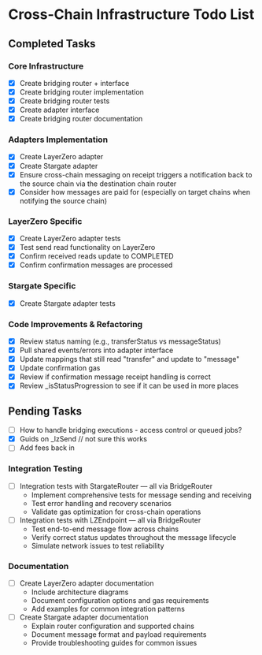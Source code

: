 # Cross-Chain Infrastructure Todo List

## Completed Tasks

### Core Infrastructure
- [x] Create bridging router + interface
- [x] Create bridging router implementation
- [x] Create bridging router tests
- [x] Create adapter interface
- [x] Create bridging router documentation

### Adapters Implementation
- [x] Create LayerZero adapter
- [x] Create Stargate adapter
- [x] Ensure cross-chain messaging on receipt triggers a notification back to the source chain via the destination chain router
- [x] Consider how messages are paid for (especially on target chains when notifying the source chain)

### LayerZero Specific
- [x] Create LayerZero adapter tests
- [x] Test send read functionality on LayerZero
- [x] Confirm received reads update to COMPLETED
- [x] Confirm confirmation messages are processed

### Stargate Specific
- [x] Create Stargate adapter tests

### Code Improvements & Refactoring
- [x] Review status naming (e.g., transferStatus vs messageStatus)
- [x] Pull shared events/errors into adapter interface
- [x] Update mappings that still read "transfer" and update to "message"
- [x] Update confirmation gas 
- [x] Review if confirmation message receipt handling is correct
- [x] Review _isStatusProgression to see if it can be used in more places

## Pending Tasks
- [ ] How to handle bridging executions - access control or queued jobs?
- [x] Guids on _lzSend // not sure this works
- [ ] Add fees back in

### Integration Testing
- [ ] Integration tests with StargateRouter — all via BridgeRouter
  * Implement comprehensive tests for message sending and receiving
  * Test error handling and recovery scenarios
  * Validate gas optimization for cross-chain operations
- [ ] Integration tests with LZEndpoint — all via BridgeRouter
  * Test end-to-end message flow across chains
  * Verify correct status updates throughout the message lifecycle
  * Simulate network issues to test reliability

### Documentation
- [ ] Create LayerZero adapter documentation
  * Include architecture diagrams
  * Document configuration options and gas requirements
  * Add examples for common integration patterns
- [ ] Create Stargate adapter documentation
  * Explain router configuration and supported chains
  * Document message format and payload requirements
  * Provide troubleshooting guides for common issues 